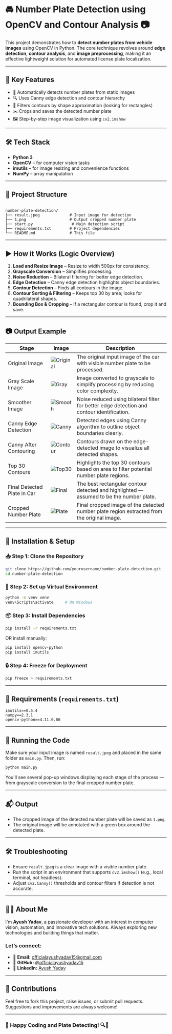 
# 🚘 Number Plate Detection using OpenCV and Contour Analysis 📷

This project demonstrates how to **detect number plates from vehicle images** using OpenCV in Python. The core technique revolves around **edge detection**, **contour analysis**, and **image preprocessing**, making it an effective lightweight solution for automated license plate localization.

---

## 📌 Key Features

- 📸 Automatically detects number plates from static images
- 🔍 Uses Canny edge detection and contour hierarchy
- 🧠 Filters contours by shape approximation (looking for rectangles)
- ✂️ Crops and saves the detected number plate
- 🖼 Step-by-step image visualization using `cv2.imshow`

---

## 🛠 Tech Stack

- **Python 3**
- **OpenCV** – for computer vision tasks
- **imutils** – for image resizing and convenience functions
- **NumPy** – array manipulation

---

## 📂 Project Structure

```

number-plate-detection/
├── result.jpeg             # Input image for detection
├── 1.png                   # Output cropped number plate
├── start.py                 # Main detection script
├── requirements.txt        # Project dependencies
└── README.md               # This file

````

---

## ▶️ How it Works (Logic Overview)

1. **Load and Resize Image** – Resize to width 500px for consistency.
2. **Grayscale Conversion** – Simplifies processing.
3. **Noise Reduction** – Bilateral filtering for better edge detection.
4. **Edge Detection** – Canny edge detection highlights object boundaries.
5. **Contour Detection** – Finds all contours in the image.
6. **Contour Sorting & Filtering** – Keeps top 30 by area; looks for quadrilateral shapes.
7. **Bounding Box & Cropping** – If a rectangular contour is found, crop it and save.

---

## 📷 Output Example

| Stage                       | Image                                    | Description                                                                                |
| --------------------------- | ---------------------------------------- | ------------------------------------------------------------------------------------------ |
| Original Image              | ![Original](./result.jpeg)               | The original input image of the car with visible number plate to be processed.             |
| Gray Scale Image            | ![Gray](./gray_scaleimage.png)           | Image converted to grayscale to simplify processing by reducing color complexity.          |
| Smoother Image              | ![Smooth](./smoother_image.png)          | Noise reduced using bilateral filter for better edge detection and contour identification. |
| Canny Edge Detection        | ![Canny](./canny_edge.png)               | Detected edges using Canny algorithm to outline object boundaries clearly.                 |
| Canny After Contouring      | ![Contour](./canny_after_contouring.png) | Contours drawn on the edge-detected image to visualize all detected shapes.                |
| Top 30 Contours             | ![Top30](./top_30_contours.png)          | Highlights the top 30 contours based on area to filter potential number plate regions.     |
| Final Detected Plate in Car | ![Final](./final_image.png)              | The best rectangular contour detected and highlighted — assumed to be the number plate.    |
| Cropped Number Plate        | ![Plate](./number_plate.png)             | Final cropped image of the detected number plate region extracted from the original image. |




---

## 🧪 Installation & Setup

### 📥 Step 1: Clone the Repository

```bash
git clone https://github.com/yourusername/number-plate-detection.git
cd number-plate-detection
````

### 🧱 Step 2: Set up Virtual Environment

```bash
python -m venv venv
venv\Scripts\activate     # On Windows
```

### 📦 Step 3: Install Dependencies

```bash
pip install -r requirements.txt
```

OR install manually:

```bash
pip install opencv-python
pip install imutils
```

### 🔒 Step 4: Freeze for Deployment

```bash
pip freeze > requirements.txt
```

---

## 🧾 Requirements (`requirements.txt`)

```
imutils==0.5.4
numpy==2.3.1
opencv-python==4.11.0.86
```

---

## 🚀 Running the Code

Make sure your input image is named `result.jpeg` and placed in the same folder as `main.py`. Then, run:

```bash
python main.py
```

You'll see several pop-up windows displaying each stage of the process — from grayscale conversion to the final cropped number plate.

---

## 📬 Output

* The cropped image of the detected number plate will be saved as `1.png`.
* The original image will be annotated with a green box around the detected plate.

---

## 🛠 Troubleshooting

* Ensure `result.jpeg` is a clear image with a visible number plate.
* Run the script in an environment that supports `cv2.imshow()` (e.g., local terminal, not headless).
* Adjust `cv2.Canny()` thresholds and contour filters if detection is not accurate.

---

## 🙋‍♂️ About Me

I'm **Ayush Yadav**, a passionate developer with an interest in computer vision, automation, and innovative tech solutions.
Always exploring new technologies and building things that matter.

### Let’s connect:

* 📧 **Email:** [officialayushyadav15@gmail.com](mailto:officialayushyadav15@gmail.com)
* 💼 **GitHub:** [@officialayushyadav15](https://github.com/officialayushyadav15)
* 🔗 **LinkedIn:** [Ayush Yadav](https://www.linkedin.com/in/ayush-yadav-408924230/)

---

## 🤝 Contributions

Feel free to fork this project, raise issues, or submit pull requests. Suggestions and improvements are always welcome!

---

### 🎯 Happy Coding and Plate Detecting! 🔍🚗

```

